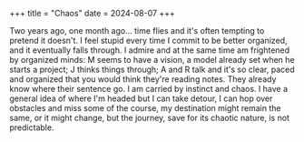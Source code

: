+++
title = "Chaos"
date = 2024-08-07
+++

Two years ago, one month ago... time flies and it's often tempting to pretend it doesn't. I feel stupid every time I commit to be better organized, and it eventually falls through. I admire and at the same time am frightened by organized minds: M seems to have a vision, a model already set when he starts a project; J thinks things through; A and R talk and it's so clear, paced and organized that you would think they're reading notes. They already know where their sentence go. I am carried by instinct and chaos. I have a general idea of where I'm headed but I can take detour, I can hop over obstacles and miss some of the course, my destination might remain the same, or it might change, but the journey, save for its chaotic nature, is not predictable.
